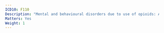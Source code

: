 ```yaml
---
ICD10: F110
Description: "Mental and behavioural disorders due to use of opioids: Acute intoxication"
Matters: Yes
Weight: 1
---
```

